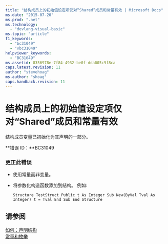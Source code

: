 ```yaml
---
title: "结构成员上的初始值设定项仅对“Shared”成员和常量有效 | Microsoft Docs"
ms.date: "2015-07-20"
ms.prod: ".net"
ms.technology: 
  - "devlang-visual-basic"
ms.topic: "article"
f1_keywords: 
  - "bc31049"
  - "vbc31049"
helpviewer_keywords: 
  - "BC31049"
ms.assetid: 8356978e-7f84-4932-be0f-dda005c9f8ca
caps.latest.revision: 11
author: "stevehoag"
ms.author: "shoag"
caps.handback.revision: 11
---
```

# 结构成员上的初始值设定项仅对“Shared”成员和常量有效
结构成员变量已初始化为其声明的一部分。  
  
 **错误 ID：**BC31049  
  
### 更正此错误  
  
-   使用常量而非变量。  
  
-   将参数化构造函数添加到结构。 例如:  
  
    ```  
    Structure TestStruct Public t As Integer Sub New(ByVal Tval As Integer) t = Tval End Sub End Structure  
    ```  
  
## 请参阅  
 [如何：声明结构](../../visual-basic/programming-guide/language-features/data-types/how-to-declare-a-structure.md)   
 [常量和枚举](../../visual-basic/programming-guide/language-features/constants-enums/index.md)